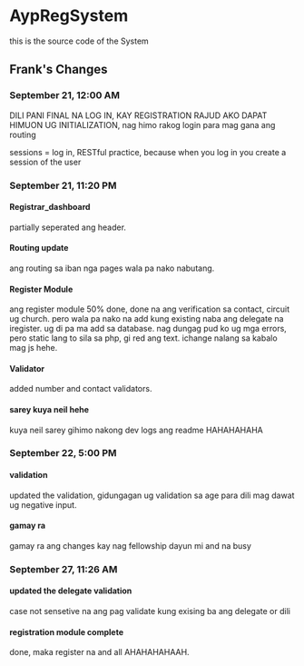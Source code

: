 # AypRegSystem

this is the source code of the System

## Frank's Changes

### September 21, 12:00 AM

DILI PANI FINAL NA LOG IN, KAY REGISTRATION RAJUD AKO DAPAT HIMUON UG INITIALIZATION, nag himo rakog login para mag gana ang routing

sessions = log in, RESTful practice, because when you log in you create a session of the user

### September 21, 11:20 PM

#### Registrar_dashboard

partially seperated ang header.

#### Routing update

ang routing sa iban nga pages wala pa nako nabutang.

#### Register Module

ang register module 50% done, done na ang verification sa contact, circuit ug church. pero wala pa nako na add kung existing naba ang delegate na iregister. ug di pa ma add sa database. nag dungag pud ko ug mga errors, pero static lang to sila sa php, gi red ang text. ichange nalang sa kabalo mag js hehe.

#### Validator

added number and contact validators.

#### sarey kuya neil hehe

kuya neil sarey gihimo nakong dev logs ang readme HAHAHAHAHA

### September 22, 5:00 PM

#### validation

updated the validation, gidungagan ug validation sa age para dili mag dawat ug negative input.

#### gamay ra

gamay ra ang changes kay nag fellowship dayun mi and na busy

### September 27, 11:26 AM

#### updated the delegate validation

case not sensetive na ang pag validate kung exising ba ang delegate or dili

#### registration module complete

done, maka register na and all AHAHAHAHAAH.

